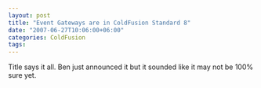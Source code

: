 ```yaml
---
layout: post
title: "Event Gateways are in ColdFusion Standard 8"
date: "2007-06-27T10:06:00+06:00"
categories: ColdFusion 
tags: 
---
```


Title says it all. Ben just announced it but it sounded like it may not be 100% sure yet.